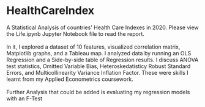 # HealthCareIndex

A Statistical Analysis of countries' Health Care Indexes in 2020. Please view the Life.ipynb Jupyter Notebook file to read the report.
<br>
<br>
In it, I explored a dataset of 10 features, visualized correlation matrix, Matplotlib graphs, and a Tableau map. I analyzed data by running an OLS Regression and a Side-by-side table of Regression results. I discuss ANOVA test statistics, Omitted Variable Bias, Heteroskedatisticy Robust Standard Errors, and Multicollinearity Variance Inflation Factor. These were skills I learnt from my Applied Econometrics coursework. 
<br>
<br>
Further Analysis that could be added is evaluating my regression models with an F-Test
